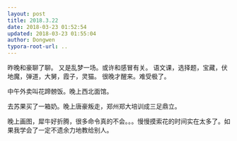 ```yaml
---
layout: post
title: 2018.3.22
date: 2018-03-23 01:52:54
updated: 2018-03-23 01:55:04
author: Dongwen
typora-root-url: ..
---
```




昨晚和豪聊了聊。
又是乱梦一场。或许和感冒有关。
语文课，选择题，宝藏，伏地魔，弹道，大舅，霞子，灵猫。
很晚才醒来。难受极了。

中午外卖叫花蹄髈饭。晚上西北面馆。

去苏果买了一箱奶。晚上唐豪叛走，郑州郑大培训成三足鼎立。

晚上画图，犀牛好折腾，很多命令真的不会。。。慢慢摸索花的时间实在太多了。如果我学会了一定不遗余力地教给别人。  